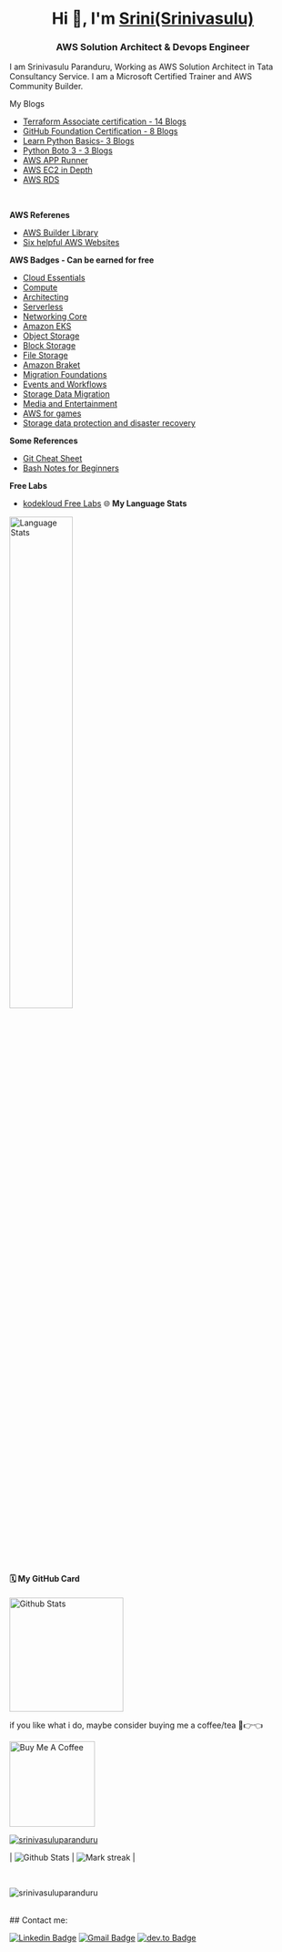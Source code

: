 <h1 align="center">Hi 👋, I'm <a href="https://100rabhcsmc.github.io/Me.io/" target="blank">
Srini(Srinivasulu)</a></h1>
<h3 align="center">AWS Solution Architect & Devops Engineer</h3>

I am Srinivasulu Paranduru, Working as AWS Solution Architect in Tata Consultancy Service. I am a Microsoft Certified Trainer and AWS Community Builder. 

My Blogs
 - [Terraform Associate certification - 14 Blogs](https://dev.to/aws-builders/part1-terraform-associate-certification-preparation-f1b)
 - [GitHub Foundation Certification - 8 Blogs](https://dev.to/aws-builders/github-foundation-certification-preparation-4ojm)
- [Learn Python Basics- 3 Blogs](https://dev.to/aws-builders/python-101-2188)
- [Python Boto 3 - 3 Blogs](https://dev.to/aws-builders/aws-boto3-sdk-10n3)
- [AWS APP Runner](https://dev.to/aws-builders/app-runner-2nb7)
- [AWS EC2 in Depth](https://www.linkedin.com/feed/update/urn:li:activity:6934135867192078336/)
- [AWS RDS](https://www.linkedin.com/feed/update/urn:li:activity:6926838508607168512/)
<br/>

**AWS Referenes**
- [AWS Builder Library](https://aws.amazon.com/builders-library/?cards-body.sort-by=item.additionalFields.sortDate&cards-body.sort-order=desc&awsf.filter-content-category=*all&awsf.filter-content-type=*all&awsf.filter-content-level=*all)
- [Six helpful AWS Websites](https://media.licdn.com/dms/document/media/D561FAQGF0JXClu46uw/feedshare-document-pdf-analyzed/0/1720436467938?e=1725494400&v=beta&t=Eqa8O_75rWGp2dgJ2WxXmios6RMelp7QoNZJetXJi6E)

**AWS Badges - Can be  earned for free**
- [Cloud Essentials](https://lnkd.in/gZYkMyaS)
- [Compute](https://lnkd.in/gjFmyzuB)
- [Architecting](https://lnkd.in/gCr669kP)
- [Serverless](https://lnkd.in/g9mTt4cQ)
- [Networking Core](https://lnkd.in/gr-kRdwW)
- [Amazon EKS](https://lnkd.in/ggSpJhgG)
- [Object Storage](https://lnkd.in/ginxcE78)
- [Block Storage](https://lnkd.in/gqhZ8a3u)
- [File Storage](https://lnkd.in/g2v5ivyN)
- [Amazon Braket](https://lnkd.in/g84-sjc6)
- [Migration Foundations](https://lnkd.in/gziy97xE)
- [Events and Workflows](https://lnkd.in/gqAa6ZHa)
- [Storage Data Migration](https://lnkd.in/g2NCJ8it)
- [Media and Entertainment](https://lnkd.in/gyFHpRSU)
- [AWS for games](https://lnkd.in/gBqUNReK)
- [Storage data protection and disaster recovery](https://lnkd.in/gXRH9h7m)


  
**Some References**
<br/>
  
- [Git Cheat Sheet](https://github.com/srinivasuluparanduru/srinivasuluparanduru/blob/main/docs/GitCheatSheet.pdf)
- [Bash Notes for Beginners](https://media.licdn.com/dms/document/media/D561FAQFYxUrWj4gf7g/feedshare-document-pdf-analyzed/0/1724485774064?e=1725494400&v=beta&t=3X4mqjB0qpOwocktaHq0xZWPojv23bjoQlsbM8hSQxw)


**Free Labs**

- [kodekloud Free Labs](https://kodekloud.com/free-labs)
🌐 **My Language Stats**

<img alt="Language Stats" style="width:47%" src="https://github-readme-stats.vercel.app/api/top-langs/?username=siddharth2016&layout=compact&langs_count=6&theme=graywhite&hide=jupyter%20notebook"/>

#### 🗓 My GitHub Card
<img alt="Github Stats" height="200" src="https://github-readme-stats.vercel.app/api?username=srinivasuluparanduru&show_icons=true&include_all_commits=true&hide_rank=false&hide=contribs">

if you like what i do, maybe consider buying me a coffee/tea 🥺👉👈

<a href="https://www.buymeacoffee.com/srinivasuluparanduru" target="_blank"><img src="https://cdn.buymeacoffee.com/buttons/v2/default-red.png" alt="Buy Me A Coffee" width="150" ></a>


  
<p align="left"> <a href="https://github.com/srinivasuluparanduru/github-profile-trophy"><img src="https://github-profile-trophy.vercel.app/?username=srinivasuluparanduru" alt="srinivasuluparanduru" /></a> </p>

| ![Github Stats](https://github-readme-stats.vercel.app/api?username=srinivasuluparanduru&count_private=true&show_icons=true&include_all_commits=true&theme=tokyonight&rank_icon=github) | <img  title="🔥 Get streak stats for your profile at git.io/streak-stats" alt="Mark streak" src="https://github-readme-streak-stats.herokuapp.com/?user=srinivasuluparanduru&theme=tokyonight&hide_border=false" /> |

<br/>
<p align="left"> <img src="https://komarev.com/ghpvc/?username=srinivasuluparanduru&label=Profile%20views&color=0e75b6&style=flat" alt="srinivasuluparanduru" /> </p>

<br/>
## Contact me:
<div>

[![Linkedin Badge](https://img.shields.io/badge/-srinivasuluparanduru-blue?style=flat-square&logo=Linkedin&logoColor=white&link=https://www.linkedin.com/in/srinivasuluparanduru/)](https://www.linkedin.com/in/srinivasuluparanduru/)
[![Gmail Badge](https://img.shields.io/badge/-srinivasulup.538034@gmail.com-c14438?style=flat-square&logo=Gmail&logoColor=white&link=mailto:srinivasulup.538034@gmail.com)](mailto:srinivasulup.538034@gmail.com)
[![dev.to Badge](https://img.shields.io/badge/-srinivasuluparanduru-black?style=flat-square&logo=dev.to&logoColor=white&link=https://dev.to/srinivasuluparanduru/)](https://dev.to/srinivasuluparanduru/)

</div>



<!--
<p><a href="https://www.buymeacoffee.com/srinivasuluparanduru"><img src="https://res.cloudinary.com/practicaldev/image/fetch/s--7PRWGNcz--/c_limit%2Cf_auto%2Cfl_progressive%2Cq_auto%2Cw_800/https://img.buymeacoffee.com/button-api/%3Ftext%3DBuy%2520me%2520a%2520coffee%26emoji%3D%26slug%3Dpwd9000%26button_colour%3DFFDD00%26font_colour%3D000000%26font_family%3DCookie%26outline_colour%3D000000%26coffee_colour%3Dffffff" loading="lazy" width="235" height="50"></a></p>
-->
